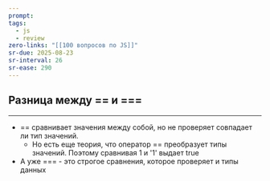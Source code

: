 ```yaml
---
prompt: 
tags:
  - js
  - review
zero-links: "[[100 вопросов по JS]]"
sr-due: 2025-08-23
sr-interval: 26
sr-ease: 290
---
```

## Разница между == и ===
---
- == сравнивает значения между собой, но не проверяет совпадает ли тип значений. 
	- Но есть еще теория, что оператор == преобразует типы значений. Поэтому сравнивая 1 и '1' выдает true 
- А уже === - это строгое сравнения, которое проверяет и типы данных